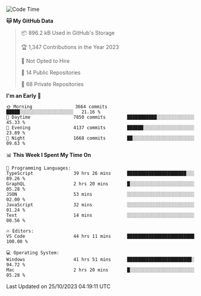 <!--START_SECTION:waka-->
![Code Time](http://img.shields.io/badge/Code%20Time-4%2C806%20hrs%2046%20mins-blue)

**🐱 My GitHub Data** 

> 📦 896.2 kB Used in GitHub's Storage 
 > 
> 🏆 1,347 Contributions in the Year 2023
 > 
> 🚫 Not Opted to Hire
 > 
> 📜 14 Public Repositories 
 > 
> 🔑 68 Private Repositories 
 > 
**I'm an Early 🐤** 

```text
🌞 Morning                3664 commits        █████░░░░░░░░░░░░░░░░░░░░   21.16 % 
🌆 Daytime                7850 commits        ███████████░░░░░░░░░░░░░░   45.33 % 
🌃 Evening                4137 commits        ██████░░░░░░░░░░░░░░░░░░░   23.89 % 
🌙 Night                  1668 commits        ██░░░░░░░░░░░░░░░░░░░░░░░   09.63 % 
```


📊 **This Week I Spent My Time On** 

```text
💬 Programming Languages: 
TypeScript               39 hrs 26 mins      ██████████████████████░░░   89.26 % 
GraphQL                  2 hrs 20 mins       █░░░░░░░░░░░░░░░░░░░░░░░░   05.28 % 
JSON                     53 mins             ░░░░░░░░░░░░░░░░░░░░░░░░░   02.00 % 
JavaScript               32 mins             ░░░░░░░░░░░░░░░░░░░░░░░░░   01.24 % 
Text                     14 mins             ░░░░░░░░░░░░░░░░░░░░░░░░░   00.56 % 

🔥 Editors: 
VS Code                  44 hrs 11 mins      █████████████████████████   100.00 % 

💻 Operating System: 
Windows                  41 hrs 51 mins      ████████████████████████░   94.72 % 
Mac                      2 hrs 20 mins       █░░░░░░░░░░░░░░░░░░░░░░░░   05.28 % 
```


 Last Updated on 25/10/2023 04:19:11 UTC
<!--END_SECTION:waka-->

